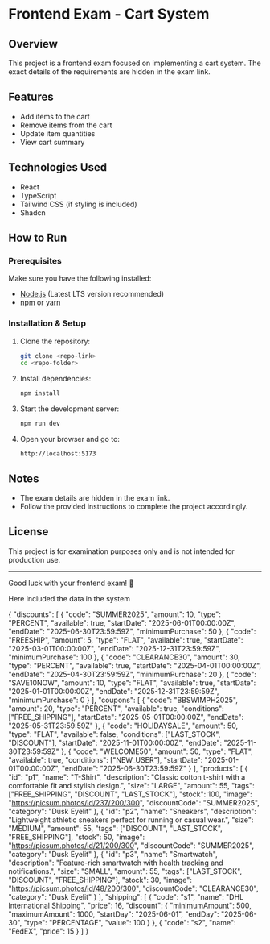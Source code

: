# Frontend Exam - Cart System

## Overview
This project is a frontend exam focused on implementing a cart system. The exact details of the requirements are hidden in the exam link.

## Features
- Add items to the cart
- Remove items from the cart
- Update item quantities
- View cart summary

## Technologies Used
- React 
- TypeScript 
- Tailwind CSS (if styling is included)
- Shadcn

## How to Run

### Prerequisites
Make sure you have the following installed:
- [Node.js](https://nodejs.org/) (Latest LTS version recommended)
- [npm](https://www.npmjs.com/) or [yarn](https://yarnpkg.com/)

### Installation & Setup
1. Clone the repository:
   ```sh
   git clone <repo-link>
   cd <repo-folder>
   ```

2. Install dependencies:
   ```sh
   npm install 
   ```

3. Start the development server:
   ```sh
   npm run dev  
   ```

4. Open your browser and go to:
   ```
   http://localhost:5173
   ```

## Notes
- The exam details are hidden in the exam link.
- Follow the provided instructions to complete the project accordingly.

## License
This project is for examination purposes only and is not intended for production use.

---
Good luck with your frontend exam! 🚀



Here included the data in the system


{
  "discounts": [
    {
      "code": "SUMMER2025",
      "amount": 10,
      "type": "PERCENT",
      "available": true,
      "startDate": "2025-06-01T00:00:00Z",
      "endDate": "2025-06-30T23:59:59Z",
      "minimumPurchase": 50
    },
    {
      "code": "FREESHIP",
      "amount": 5,
      "type": "FLAT",
      "available": true,
      "startDate": "2025-03-01T00:00:00Z",
      "endDate": "2025-12-31T23:59:59Z",
      "minimumPurchase": 100
    },
    {
      "code": "CLEARANCE30",
      "amount": 30,
      "type": "PERCENT",
      "available": true,
      "startDate": "2025-04-01T00:00:00Z",
      "endDate": "2025-04-30T23:59:59Z",
      "minimumPurchase": 20
    },
    {
      "code": "SAVE10NOW",
      "amount": 10,
      "type": "FLAT",
      "available": true,
      "startDate": "2025-01-01T00:00:00Z",
      "endDate": "2025-12-31T23:59:59Z",
      "minimumPurchase": 0
    }
  ],
  "coupons": [
    {
      "code": "BBSWIMPH2025",
      "amount": 20,
      "type": "PERCENT",
      "available": true,
      "conditions": ["FREE_SHIPPING"],
      "startDate": "2025-05-01T00:00:00Z",
      "endDate": "2025-05-31T23:59:59Z"
    },
    {
      "code": "HOLIDAYSALE",
      "amount": 50,
      "type": "FLAT",
      "available": false,
      "conditions": ["LAST_STOCK", "DISCOUNT"],
      "startDate": "2025-11-01T00:00:00Z",
      "endDate": "2025-11-30T23:59:59Z"
    },
    {
      "code": "WELCOME50",
      "amount": 50,
      "type": "FLAT",
      "available": true,
      "conditions": ["NEW_USER"],
      "startDate": "2025-01-01T00:00:00Z",
      "endDate": "2025-06-30T23:59:59Z"
    }
  ],
  "products": [
    {
      "id": "p1",
      "name": "T-Shirt",
      "description": "Classic cotton t-shirt with a comfortable fit and stylish design.",
      "size": "LARGE",
      "amount": 55,
      "tags": ["FREE_SHIPPING", "DISCOUNT", "LAST_STOCK"],
      "stock": 100,
      "image": "https://picsum.photos/id/237/200/300",
      "discountCode": "SUMMER2025",
      "category": "Dusk Eyelit"
    },
    {
      "id": "p2",
      "name": "Sneakers",
      "description": "Lightweight athletic sneakers perfect for running or casual wear.",
      "size": "MEDIUM",
      "amount": 55,
      "tags": ["DISCOUNT", "LAST_STOCK", "FREE_SHIPPING"],
      "stock": 50,
      "image": "https://picsum.photos/id/21/200/300",
      "discountCode": "SUMMER2025",
      "category": "Dusk Eyelit"
    },
    {
      "id": "p3",
      "name": "Smartwatch",
      "description": "Feature-rich smartwatch with health tracking and notifications.",
      "size": "SMALL",
      "amount": 55,
      "tags": ["LAST_STOCK", "DISCOUNT", "FREE_SHIPPING"],
      "stock": 30,
      "image": "https://picsum.photos/id/48/200/300",
      "discountCode": "CLEARANCE30",
      "category": "Dusk Eyelit"
    }
  ],
  "shipping": [
    {
      "code": "s1",
      "name": "DHL International Shipping",
      "price": 16,
      "discount": {
        "minimumAmount": 500,
        "maximumAmount": 1000,
        "startDay": "2025-06-01",
        "endDay": "2025-06-30",
        "type": "PERCENTAGE",
        "value": 100
      }
    },
    {
      "code": "s2",
      "name": "FedEX",
      "price": 15
    }
  ]
}
